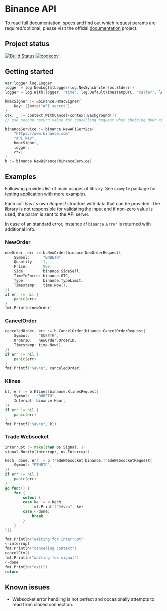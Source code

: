 # Binance API

To read full documentation, specs and find out which request params are required/optional, please visit the official
[documentation](https://github.com/binance-exchange/binance-official-api-docs) project.

## Project status

[![Build Status](https://travis-ci.com/theMattCode/go-binance.svg?branch=master)](https://travis-ci.com/theMattCode/go-binance)
[![codecov](https://codecov.io/gh/theMattCode/go-binance/branch/master/graph/badge.svg)](https://codecov.io/gh/theMattCode/go-binance)

## Getting started

```go
var logger log.Logger
logger = log.NewLogfmtLogger(log.NewSyncWriter(os.Stderr))
logger = log.With(logger, "time", log.DefaultTimestampUTC, "caller", log.DefaultCaller)

hmacSigner := &binance.HmacSigner{
    Key: []byte("API secret"),
}
ctx, _ := context.WithCancel(context.Background())
// use second return value for cancelling request when shutting down the app

binanceService := binance.NewAPIService(
    "https://www.binance.com",
    "API key",
    hmacSigner,
    logger,
    ctx,
)
b := binance.NewBinance(binanceService)
```

## Examples

Following provides list of main usages of library. See `example` package for testing application with more examples.

Each call has its own *Request* structure with data that can be provided. The library is not responsible for validating
the input and if non-zero value is used, the param is sent to the API server.

In case of an standard error, instance of `binance.Error` is returned with additional info.

### NewOrder

```go
newOrder, err := b.NewOrder(binance.NewOrderRequest{
    Symbol:      "BNBETH",
    Quantity:    1,
    Price:       999,
    Side:        binance.SideSell,
    TimeInForce: binance.GTC,
    Type:        binance.TypeLimit,
    Timestamp:   time.Now(),
})
if err != nil {
    panic(err)
}
fmt.Println(newOrder)
```

### CancelOrder

```go
canceledOrder, err := b.CancelOrder(binance.CancelOrderRequest{
    Symbol:    "BNBETH",
    OrderID:   newOrder.OrderID,
    Timestamp: time.Now(),
})
if err != nil {
    panic(err)
}
fmt.Printf("%#v\n", canceledOrder)
```

### Klines

```go
kl, err := b.Klines(binance.KlinesRequest{
    Symbol:   "BNBETH",
    Interval: binance.Hour,
})
if err != nil {
    panic(err)
}
fmt.Printf("%#v\n", kl)
```
    
### Trade Websocket

```go
interrupt := make(chan os.Signal, 1)
signal.Notify(interrupt, os.Interrupt)

kech, done, err := b.TradeWebsocket(binance.TradeWebsocketRequest{
    Symbol: "ETHBTC",
})
if err != nil {
    panic(err)
}
go func() {
    for {
        select {
        case ke := <-kech:
            fmt.Printf("%#v\n", ke)
        case <-done:
            break
        }
    }
}()

fmt.Println("waiting for interrupt")
<-interrupt
fmt.Println("canceling context")
cancelCtx()
fmt.Println("waiting for signal")
<-done
fmt.Println("exit")
return
```

## Known issues

* Websocket error handling is not perfect and occasionally attempts to read from closed connection.
